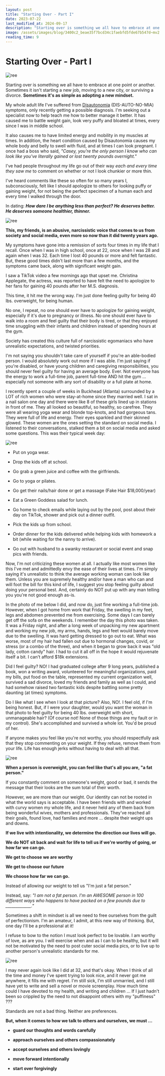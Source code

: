 ```yaml
---
layout: post
title: "Starting Over - Part I"
date: 2023-07-22
last_modified_at: 2024-09-17
description: "Starting over is something we all have to embrace at one point or another. Sometimes it isn't starting a new job, moving to a new city, or surviving a divorce. Sometimes it's as s…"
image: /assets/images/blog/3400c2_beae35f7bcd34c1faebfd5fde67b547d~mv2.png
reading_time: 9
---
```

# Starting Over - Part I
![ree](/assets/images/blog/3400c2_beae35f7bcd34c1faebfd5fde67b547d~mv2.png)

Starting over is something we all have to embrace at one point or another. Sometimes it isn't starting a new job, moving to a new city, or surviving a divorce. **Sometimes it's as simple as adopting a new mindset.**

My whole adult life I've suffered from [Disautonomia](https://my.clevelandclinic.org/health/diseases/6004-dysautonomia) (DIS-AUTO-NO-MIA) symptoms, only recently getting a possible diagnosis. I'm seeking out a specialist now to help teach me how to better manage it better. It has caused me to battle weight gain, look very puffy and bloated at times, every since I was in middle school.

It also causes me to have limited energy and mobility in my muscles at times. In addition, the heart condition caused by Disautonomia causes my whole body and belly to swell with fluid, and at times I can look pregnant. I once had a boss who said, _"Casey, you're the only person I know who can look like you've literally gained or lost twenty pounds overnight."_

I've had people throughout my life go out of their way _each and every time they saw me_ to comment on whether or not I look chunkier or more thin.

I've heard comments like these so often for so many years I, subconsciously, felt like I should apologize to others for looking puffy or gaining weight, for not being the perfect specimen of a human each and every time I walked through the door.

In dating: **_How dare I be anything less than perfect? He deserves better. He deserves someone healthier, thinner._**

![ree](/assets/images/blog/3400c2_f0d4ac66f2c3485daa166b42064ab3ab~mv2.jpg)

**This, my friends, is an abusive, narcissistic voice that comes to us from society and social media, even more so now than it did twenty years ago.**

My symptoms have gone into a remission of sorts four times in my life that I recall. Once when I was in high school, once at 22, once when I was 28 and again when I was 32. Each time I lost 40 pounds or more and felt fantastic. But, these good times didn't last more than a few months, and the symptoms came back, along with significant weight gain.

I saw a TikTok video a few mornings ago that upset me. Christina Applegate, the actress, was reported to have felt the need to apologize to her fans for gaining 40 pounds after her M.S. diagnosis.

This time, it hit me the wrong way. I'm just done feeling guilty for being 40 lbs. overweight, for being human.

No one, I repeat, no one should ever have to apologize for gaining weight, especially if it's due to pregnancy or illness. No one should ever have to walk into a room and feel guilty that their body is tired, or that they enjoyed time snuggling with their infants and children instead of spending hours at the gym.

Society has created this culture full of narcissistic egomaniacs who have unrealistic expectations, and twisted priorities.

I'm not saying you shouldn't take care of yourself if you're an able-bodied person. I would absolutely work out more if I was able. I'm just saying if you're disabled, or have young children and caregiving responsibilities, you should never feel guilty for having an average body. Ever. Not everyone has the energy to work a full-time job, parent full-time AND hit the gym ... especially not someone with any sort of disability or a full plate at home.

I recently spent a couple of weeks in Buckhead (Atlanta) surrounded by a LOT of rich women who were stay-at-home since they married well. I sat in a nail salon one day and there were like 8 of these girls lined up in stations in front of me. They all looked so beautiful, so healthy, so carefree. They were all wearing yoga wear and blonde top-knots, and had gorgeous tans. They were full of life and energy. Their eyes sparkled and their skinned glowed. These women are the ones setting the standard on social media. I listened to their conversations, stalked them a bit on social media and asked some questions. This was their typical week day:

![ree](/assets/images/blog/3400c2_61d75d9fba564892a12dc322447ef537~mv2.png)

*   Put on yoga wear.
    
*   Drop the kids off at school.
    
*   Go grab a green juice and coffee with the girlfriends.
    
*   Go to yoga or pilates.
    
*   Go get their nails/hair done or get a massage (Fake Hair $18,000/year)
    
*   Eat a Green Goddess salad for lunch.
    
*   Go home to check emails while laying out by the pool, post about their day on TikTok, shower and pick out a dinner outfit.
    
*   Pick the kids up from school.
    
*   Order dinner for the kids delivered while helping kids with homework a bit (while waiting for the nanny to arrive).
    
*   Go out with husband to a swanky restaurant or social event and snap pics with friends.
    

Now, I'm not criticizing these women at all. I actually like most women like this I've met and admittedly envy the ease of their lives at times. I'm simply saying it's unrealistic to think the average working woman can look like them. Unless you are supremely healthy and/or have a man who can and will foot the bill for this kind of life, I suggest you stop feeling guilty about doing your personal best. And, certainly do NOT put up with any man telling you you're not good enough as-is.

In the photo of me below I did, and now do, just fine working a full-time job. However, when I got home from work that Friday, the swelling in my feet, legs and abdomen prevented me from exercising. Some days I can barely get off the sofa on the weekends. I remember the day this photo was taken. It was a Friday night, and after a long week of unpacking my new apartment and working my new job, my arms, hands, legs and feet would barely move due to the swelling. It was hard getting dressed to go out to eat. What was worse, most of my hair had fallen out due to hormonal changes, covid, or stress (or a combo of the three), and when it began to grow back it was "old lady, cotton candy" hair. I had to cut it all off in the hope it would rejuvenate itself a bit. I can't afford $18k extensions.

Did I feel guilty? NO! I had graduated college after 9 long years, published a book, won a writing award, volunteered for meaningful organizations, paid my bills, put food on the table, represented my current organization well, survived a sad divorce, loved my friends and family as well as I could, and had somehow raised two fantastic kids despite battling some pretty daunting (at times) symptoms.

Do I like what I see when I look at that picture? Also, NO!. I feel old, if I'm being honest. But, if I were your daughter, would you want the woman in that photo to feel guilty for being 40 lbs. overweight with short, unmanageable hair? (Of course not! None of those things are my fault or in my control). She's accomplished and survived a whole lot. You'd be proud of her.

If anyone makes you feel like you're not worthy, you should respectfully ask that they stop commenting on your weight. If they refuse, remove them from your life. Life has enough jerks without having to deal with all that.

![ree](/assets/images/blog/3400c2_99faac9f12094923b4b2999de7f3431c~mv2.jpg)

**When a person is overweight, you can feel like that's all you are, "a fat person."**

If you constantly comment on someone's weight, good or bad, it sends the message that their looks are the sum total of their worth.

However, we are more than our weight. Our identity can not be rooted in what the world says is acceptable. I have been friends with and worked with curvy women my whole life, and it never held any of them back from being wonderful wives, mothers and professionals. They've reached all their goals, found love, had families and more ... despite their weight ups and downs.

**If we live with intentionality, we determine the direction our lives will go.**

**We do NOT sit back and wait for life to tell us if we're worthy of going, or how far we can go.**

**We get to choose we are worthy**

**We get to choose our future**

**We choose how far we can go.**  

Instead of allowing our weight to tell us "I'm just a fat person."

Instead, say: _"I am not a fat person. I'm an AWESOME person in 100 different ways who happens to have packed on a few pounds due to \_\_\_\_\_\_\_\_\_\_\_\_\_."_

Sometimes a shift in mindset is all we need to free ourselves from the guilt of perfectionism. I'm an amateur, I admit, at this new way of thinking. But, one day I'll be a professional at it!

I refuse to bow to the notion I must look perfect to be lovable. I am worthy of love, as are you. I will exercise when and as I can to be healthy, but it will not be motivated by the need to post cuter social media pics, or to live up to another person's unrealistic standards for me.

![ree](/assets/images/blog/11062b_34a2407d8d84426fac779f36b5059c45~mv2.jpg)

I may never again look like I did at 32, and that's okay. When I think of all the time and money I've spent trying to look nice, and it never got me anywhere, it fills me with regret. I'm still sick, I'm still unmarried, and I still have yet to write and sell a novel or movie screenplay. How much time could I have devoted to my health, and writing and children ... If I just hadn't been so crippled by the need to not disappoint others with my "puffiness" ???

Standards are not a bad thing. Neither are preferences.

**But, when it comes to how we talk to others and ourselves, we must ...**

*   **guard our thoughts and words carefully**
    
*   **approach ourselves and others compassionately**
    
*   **accept ourselves and others lovingly**
    
*   **move forward intentionally**
    
*   **start over forgivingly**
